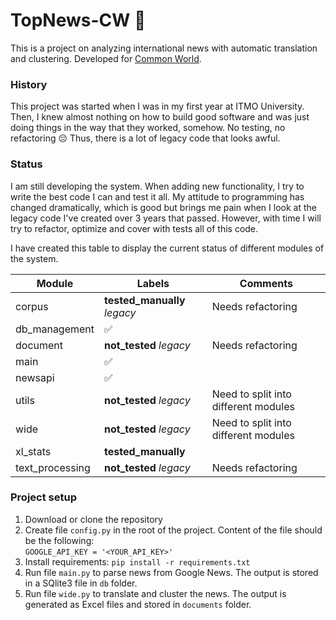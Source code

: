 # TopNews-CW 💫

This is a project on analyzing international news with automatic translation and clustering. Developed for [Common World](https://common.world).

### History 

This project was started when I was in my first year at ITMO University. Then, I knew almost nothing on how to build good software and was just doing things in the way that they worked, somehow. No testing, no refactoring 😔 Thus, there is a lot of legacy code that looks awful. 

### Status

I am still developing the system. When adding new functionality, I try to write the best code I can and test it all. My attitude to programming has changed dramatically, which is good but brings me pain when I look at the legacy code I've created over 3 years that passed. However, with time I will try to refactor, optimize and cover with tests all of this code. 

I have created this table to display the current status of different modules of the system.

| Module         | Labels       | Comments                  |
|----------------|--------------|---------------------------|
|corpus |**tested_manually** *legacy* |Needs refactoring
|db_management | ✅
|document |**not_tested** *legacy* |Needs refactoring
|main|✅
|newsapi|✅
|utils|**not_tested** *legacy*|Need to split into different modules
|wide|**not_tested** *legacy*|Need to split into different modules
|xl_stats|**tested_manually**|
|text_processing|**not_tested** *legacy*|Needs refactoring

### Project setup

1. Download or clone the repository
2. Create file `config.py` in the root of the project. Content of the file should be the following:<br>
`GOOGLE_API_KEY = '<YOUR_API_KEY>'`
3. Install requirements:
`pip install -r requirements.txt`
4. Run file `main.py` to parse news from Google News. The output is stored in a SQlite3 file in `db` folder.
5. Run file `wide.py` to translate and cluster the news. The output is generated as Excel files and stored in `documents` folder.
